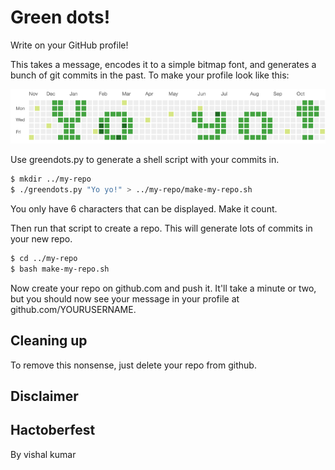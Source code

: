 Green dots!
===========

Write on your GitHub profile!

This takes a message, encodes it to a simple bitmap font, and generates a bunch of git commits in the past. To make your profile look like this:

![Example profile](example.png)

Use greendots.py to generate a shell script with your commits in.

```bash
$ mkdir ../my-repo
$ ./greendots.py "Yo yo!" > ../my-repo/make-my-repo.sh
```

You only have 6 characters that can be displayed. Make it count.

Then run that script to create a repo. This will generate lots of commits in your new repo.

```bash
$ cd ../my-repo
$ bash make-my-repo.sh
```

Now create your repo on github.com and push it. It'll take a minute or two, but you should now see your message in your profile at github.com/YOURUSERNAME.


Cleaning up
-----------

To remove this nonsense, just delete your repo from github.


Disclaimer
----------

## Hactoberfest
By vishal kumar
